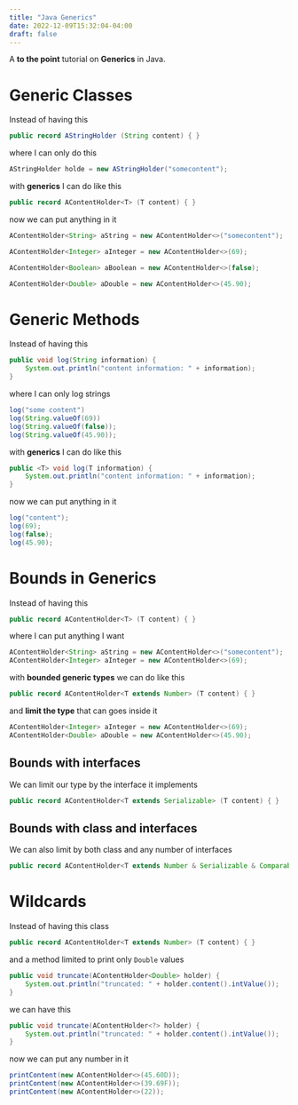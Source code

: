 ```yaml
---
title: "Java Generics"
date: 2022-12-09T15:32:04-04:00
draft: false
---
```


A **to the point** tutorial on **Generics** in Java.

# Generic Classes

Instead of having this

````java
public record AStringHolder (String content) { }
````

where I can only do this

````java
AStringHolder holde = new AStringHolder("somecontent");
````

with **generics** I can do like this

````java
public record AContentHolder<T> (T content) { }
````

now we can put anything in it

````java
AContentHolder<String> aString = new AContentHolder<>("somecontent");

AContentHolder<Integer> aInteger = new AContentHolder<>(69);

AContentHolder<Boolean> aBoolean = new AContentHolder<>(false);

AContentHolder<Double> aDouble = new AContentHolder<>(45.90);
````

# Generic Methods

Instead of having this

````java
public void log(String information) {
    System.out.println("content information: " + information);
}
````

where I can only log strings

````java
log("some content")
log(String.valueOf(69))
log(String.valueOf(false));
log(String.valueOf(45.90));
````

with **generics** I can do like this

````java
public <T> void log(T information) {
    System.out.println("content information: " + information);
}
````
now we can put anything in it

````java
log("content");
log(69);
log(false);
log(45.90);
````

# Bounds in Generics

Instead of having this

````java
public record AContentHolder<T> (T content) { }
````

where I can put anything I want

````java
AContentHolder<String> aString = new AContentHolder<>("somecontent");
AContentHolder<Integer> aInteger = new AContentHolder<>(69);
````

with **bounded generic types** we can do like this

````java
public record AContentHolder<T extends Number> (T content) { }
````

and **limit the type** that can goes inside it

````java
AContentHolder<Integer> aInteger = new AContentHolder<>(69);
AContentHolder<Double> aDouble = new AContentHolder<>(45.90);
````

## Bounds with interfaces

We can limit our type by the interface it implements

````java
public record AContentHolder<T extends Serializable> (T content) { }
````

## Bounds with class and interfaces

We can also limit by both class and any number of interfaces

````java
public record AContentHolder<T extends Number & Serializable & Comparable<?>> (T content) { }
````

# Wildcards

Instead of having this class

````java
public record AContentHolder<T extends Number> (T content) { }
````

and a method limited to print only `Double` values

````java
public void truncate(AContentHolder<Double> holder) {
    System.out.println("truncated: " + holder.content().intValue());
}
````

we can have this

````java
public void truncate(AContentHolder<?> holder) {
    System.out.println("truncated: " + holder.content().intValue());
}
````

now we can put any number in it

````java
printContent(new AContentHolder<>(45.60D));
printContent(new AContentHolder<>(39.69F));
printContent(new AContentHolder<>(22));
````